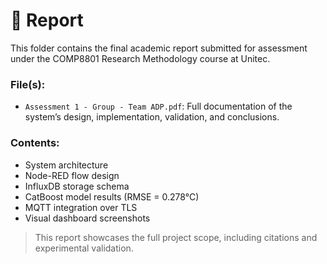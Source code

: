 # 📁 Report  

This folder contains the final academic report submitted for assessment under the COMP8801 Research Methodology course at Unitec.

### File(s):
- `Assessment 1 - Group - Team ADP.pdf`: Full documentation of the system’s design, implementation, validation, and conclusions.

### Contents:
- System architecture
- Node-RED flow design
- InfluxDB storage schema
- CatBoost model results (RMSE = 0.278°C)
- MQTT integration over TLS
- Visual dashboard screenshots

> This report showcases the full project scope, including citations and experimental validation.
